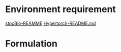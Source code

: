 # Environment requirement
[stocBio-REAMME](C:\Users\YangHL\Desktop\LDP\stocBIO\stocBiO\stocBio-README.pdf)
[Hypertorch-README.md](C:\Users\YangHL\Desktop\LDP\stocBIO\stocBiO\hypertorch\hypertorch_README.pdf)
# Formulation

